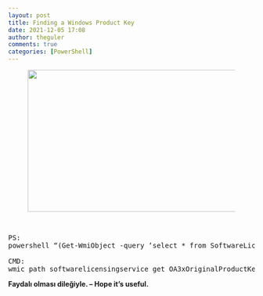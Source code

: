 ```yaml
---
layout: post
title: Finding a Windows Product Key
date: 2021-12-05 17:08
author: theguler
comments: true
categories: [PowerShell]
---
```

<!-- wp:image {"id":333,"width":516,"height":290,"sizeSlug":"large","linkDestination":"none"} -->
<figure class="wp-block-image size-large is-resized"><img src="https://farukguler.com/assets/post_images/powershell-4-sdn.jpg?w=1024" alt="" class="wp-image-333" width="516" height="290" /></figure>
<!-- /wp:image -->

<!-- wp:paragraph -->
<p><br></p>
<!-- /wp:paragraph -->

<!-- wp:preformatted -->
<pre class="wp-block-preformatted">PS:
powershell “(Get-WmiObject -query ‘select * from SoftwareLicensingService’).OA3xOriginalProductKey”

CMD:
wmic path softwarelicensingservice get OA3xOriginalProductKey</pre>
<!-- /wp:preformatted -->

<!-- wp:paragraph -->
<p><strong>Faydalı olması dileğiyle. – Hope it’s useful.</strong></p>
<!-- /wp:paragraph -->
